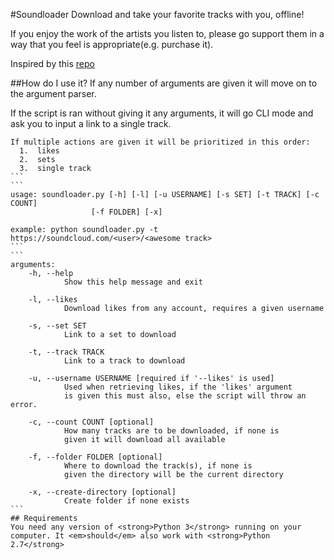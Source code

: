 #Soundloader
Download and take your favorite tracks with you, offline!

If you enjoy the work of the artists you listen to, please go support them in a way that you feel
is appropriate(e.g. purchase it).

Inspired by this <a href="https://github.com/013/Soundcloud-Downloader">repo</a>

##How do I use it?
If any number of arguments are given it will move on to the argument parser.

If the script is ran without giving it any arguments, it will go CLI mode and ask you to input a link to a single track.
````
If multiple actions are given it will be prioritized in this order:
  1.  likes  
  2.  sets  
  3.  single track    
```
```
usage: soundloader.py [-h] [-l] [-u USERNAME] [-s SET] [-t TRACK] [-c COUNT]  
                  [-f FOLDER] [-x]  
                  
example: python soundloader.py -t https://soundcloud.com/<user>/<awesome track>
```
```
arguments:
	-h, --help            
			Show this help message and exit
			
	-l, --likes           
			Download likes from any account, requires a given username
			
	-s, --set SET     
			Link to a set to download
			
	-t, --track TRACK
			Link to a track to download
			
	-u, --username USERNAME [required if '--likes' is used]
			Used when retrieving likes, if the 'likes' argument 
			is given this must also, else the script will throw an error.
			
	-c, --count COUNT [optional]
			How many tracks are to be downloaded, if none is
			given it will download all available
			
	-f, --folder FOLDER [optional]
			Where to download the track(s), if none is 
			given the directory will be the current directory
			
	-x, --create-directory [optional]
			Create folder if none exists
```
## Requirements
You need any version of <strong>Python 3</strong> running on your computer. It <em>should</em> also work with <strong>Python 2.7</strong>

